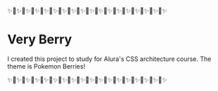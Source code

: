 ✨🌸✨🌸✨🌸✨🌸✨🌸✨🌸✨🌸✨🌸✨🌸✨🌸✨🌸✨🌸✨🌸✨🌸✨🌸✨🌸✨🌸✨

# Very Berry
I created this project to study for Alura's CSS architecture course. The theme is Pokemon Berries!

✨🌸✨🌸✨🌸✨🌸✨🌸✨🌸✨🌸✨🌸✨🌸✨🌸✨🌸✨🌸✨🌸✨🌸✨🌸✨🌸✨🌸✨
